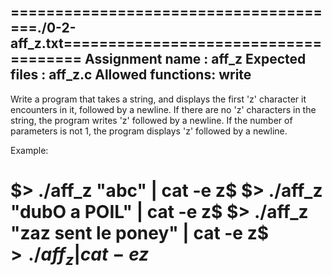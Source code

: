 ======================================./0-2-aff_z.txt=====================================
Assignment name  : aff_z
Expected files   : aff_z.c
Allowed functions: write
------------------------------------------------------------------------------------------

Write a program that takes a string, and displays the first 'z'
character it encounters in it, followed by a newline. If there are no
'z' characters in the string, the program writes 'z' followed
by a newline. If the number of parameters is not 1, the program displays
'z' followed by a newline.

Example:

$> ./aff_z "abc" | cat -e
z$
$> ./aff_z "dubO a POIL" | cat -e
z$
$> ./aff_z "zaz sent le poney" | cat -e
z$
$> ./aff_z | cat -e
z$
==========================================================================================